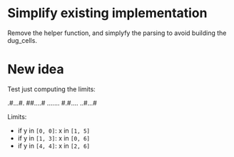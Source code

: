 # Simplify existing implementation
Remove the helper function, and simplyfy the parsing to avoid building the
dug_cells.


# New idea
Test just computing the limits:

.#...#.
##....#
.......
#.#....
..#...#

Limits:

- if y in `[0, 0]`: x in `[1, 5]`
- if y in `[1, 3]`: x in `[0, 6]`
- if y in `[4, 4]`: x in `[2, 6]`
